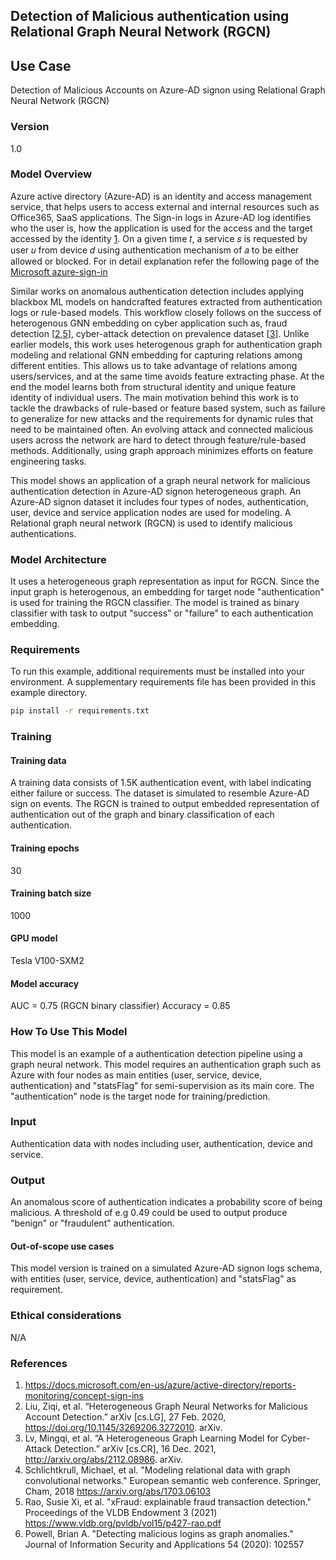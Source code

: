 ## Detection of Malicious authentication  using Relational Graph Neural Network (RGCN)

## Use Case
Detection of Malicious Accounts on Azure-AD signon using Relational Graph Neural Network (RGCN)

### Version
1.0

### Model Overview
Azure active directory (Azure-AD) is an identity and access management service, that helps users to access external and internal resources such as Office365, SaaS applications. The Sign-in logs in Azure-AD log identifies who the user is, how the application is used for the access and the target accessed by the identity [1](https://docs.microsoft.com/en-us/azure/active-directory/reports-monitoring/concept-sign-ins). On a given time 𝑡, a service 𝑠 is requested by user 𝑢 from device 𝑑 using authentication mechanism of 𝑎 to be either allowed or blocked. For in detail explanation refer the following page of the [Microsoft azure-sign-in](https://docs.microsoft.com/en-us/azure/active-directory/reports-monitoring/concept-sign-ins)

Similar works on anomalous authentication detection includes applying blackbox ML models on handcrafted features extracted from authentication logs or rule-based models. This workflow closely follows on the success of heterogenous GNN embedding on cyber application such as, fraud detection [[2](https://doi.org/10.1145/3269206.3272010),[5](https://www.vldb.org/pvldb/vol15/p427-rao.pdf)], cyber-attack detection on prevalence dataset [[3](http://arxiv.org/abs/2112.08986)]. Unlike earlier models, this work uses heterogenous graph for authentication graph modeling and relational GNN embedding for capturing relations among different entities. This allows us to take advantage of relations among users/services, and at the same time avoids feature extracting phase. At the end the model learns both from structural identity and unique feature identity of individual users. 
The main motivation behind this work is to tackle the drawbacks of rule-based or feature based system, such as failure to generalize for new attacks and the requirements for dynamic rules that need to be maintained often. An evolving attack and connected malicious users across the network are hard to detect through feature/rule-based methods. Additionally, using graph approach minimizes efforts on feature engineering tasks.

This model shows an application of a graph neural network for malicious authentication detection in Azure-AD signon heterogeneous graph. An Azure-AD signon dataset it includes four types of nodes, authentication, user, device and service application nodes are used for modeling. A Relational graph neural network (RGCN)  is used to identify malicious authentications.

### Model Architecture
It uses a  heterogeneous graph representation as input for RGCN. Since the input graph is heterogenous, an embedding for target node "authentication" is used for training the RGCN classifier. The model is trained as binary classifier with task to output "success" or "failure" to each authentication embedding.

### Requirements 
To run this example, additional requirements must be installed into your environment. A supplementary requirements file has been provided in this example directory.

```bash 
pip install -r requirements.txt
```

### Training
#### Training data

A training data consists of 1.5K authentication event, with label indicating either failure or success. The dataset is simulated to resemble Azure-AD sign on events. The RGCN is trained to output embedded representation of authentication out of the graph and binary classification of each authentication. 
#### Training epochs
30

#### Training batch size
1000

#### GPU model
Tesla V100-SXM2

#### Model accuracy
AUC = 0.75 (RGCN binary classifier)
Accuracy = 0.85


### How To Use This Model
This model is an example of a authentication detection pipeline using a graph neural network. This model requires an authentication graph such as Azure with four nodes as main entities (user, service, device, authentication) and "statsFlag" for semi-supervision as its main core. The "authentication" node is the target node for training/prediction.

### Input
Authentication data with nodes including user, authentication, device and service.

### Output
An anomalous score of authentication indicates a probability score of being malicious. A threshold of e.g 0.49 could be used to output produce "benign"
or "fraudulent" authentication.

#### Out-of-scope use cases
This model version is trained on a simulated Azure-AD signon logs schema, with entities (user, service, device, authentication) and "statsFlag" as requirement.

### Ethical considerations
N/A

### References

1. https://docs.microsoft.com/en-us/azure/active-directory/reports-monitoring/concept-sign-ins
2. Liu, Ziqi, et al. “Heterogeneous Graph Neural Networks for Malicious Account Detection.” arXiv [cs.LG], 27 Feb. 2020, https://doi.org/10.1145/3269206.3272010. arXiv.
3. Lv, Mingqi, et al. “A Heterogeneous Graph Learning Model for Cyber-Attack Detection.” arXiv [cs.CR], 16 Dec. 2021, http://arxiv.org/abs/2112.08986. arXiv.
4. Schlichtkrull, Michael, et al. "Modeling relational data with graph convolutional networks." European semantic web conference. Springer, Cham, 2018 https://arxiv.org/abs/1703.06103
5. Rao, Susie Xi, et al. "xFraud: explainable fraud transaction detection." Proceedings of the VLDB Endowment 3 (2021) https://www.vldb.org/pvldb/vol15/p427-rao.pdf
6. Powell, Brian A. "Detecting malicious logins as graph anomalies." Journal of Information Security and Applications 54 (2020): 102557